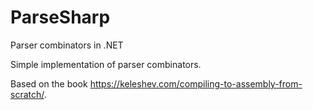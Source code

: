 # ParseSharp
Parser combinators in .NET

Simple implementation of parser combinators.

Based on the book https://keleshev.com/compiling-to-assembly-from-scratch/.
